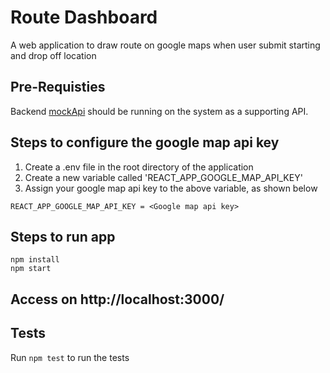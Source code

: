 # Route Dashboard

A web application to draw route on google maps when user submit starting and drop off location

## Pre-Requisties

Backend [mockApi](https://github.com/lalamove/challenge/tree/master/mockApi) should be running on the system as a supporting API.

## Steps to configure the google map api key

1) Create a .env file in the root directory of the application
2) Create a new variable called 'REACT_APP_GOOGLE_MAP_API_KEY'
3) Assign your google map api key to the above variable, as shown below

```
REACT_APP_GOOGLE_MAP_API_KEY = <Google map api key>
```

## Steps to run app

```
npm install
npm start
```
## Access on http://localhost:3000/

## Tests

Run `npm test` to run the tests
